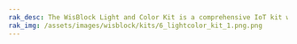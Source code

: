 ```yaml
---
rak_desc: The WisBlock Light and Color Kit is a comprehensive IoT kit which includes RGB, Visible and UV lighst sensors and LED Bar/RGB modules. It also supports different connectivity options like LoRaWAN, BLE, LTE-M, and NB-IoT.
rak_img: /assets/images/wisblock/kits/6_lightcolor_kit_1.png.png
---
```


<rk-redirect to="/Product-Categories/WisBlock/Kit6-lightcolor/Overview/" />
